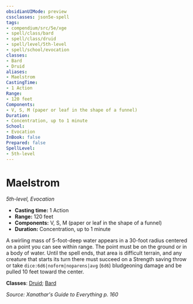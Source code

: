 ```yaml
---
obsidianUIMode: preview
cssclasses: json5e-spell
tags:
- compendium/src/5e/xge
- spell/class/bard
- spell/class/druid
- spell/level/5th-level
- spell/school/evocation
classes:
- Bard
- Druid
aliases:
- Maelstrom
CastingTime: 
- 1 Action
Range:
- 120 feet
Components:
- V, S, M (paper or leaf in the shape of a funnel)
Duration:
- Concentration, up to 1 minute
School:
- Evocation
InBook: false
Prepared: false
SpellLevel:
- 5th-level
---
```

# Maelstrom
*5th-level, Evocation*  


- **Casting time:** 1 Action
- **Range:** 120 feet
- **Components:** V, S, M (paper or leaf in the shape of a funnel)
- **Duration:** Concentration, up to 1 minute

A swirling mass of 5-foot-deep water appears in a 30-foot radius centered on a point you can see within range. The point must be on the ground or in a body of water. Until the spell ends, that area is difficult terrain, and any creature that starts its turn there must succeed on a Strength saving throw or take `dice:6d6|noform|noparens|avg` (`6d6`) bludgeoning damage and be pulled 10 feet toward the center.

**Classes**: [Druid](/3-Mechanics/CLI/lists/list-spells-classes-druid.md); [Bard](/3-Mechanics/CLI/lists/list-spells-classes-bard.md)

*Source: Xanathar's Guide to Everything p. 160*